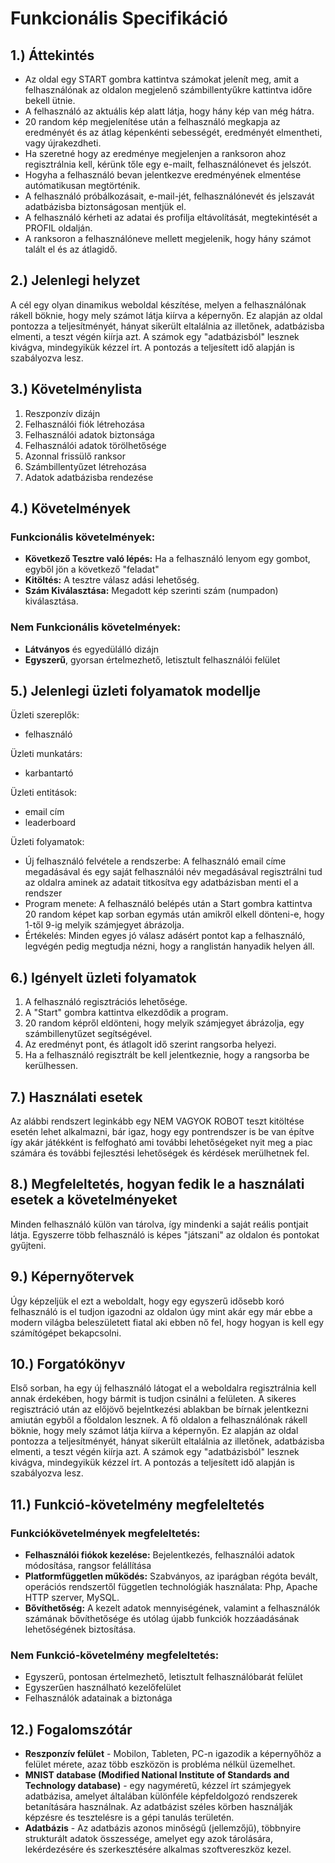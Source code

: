 # Funkcionális Specifikáció 
## 1.) Áttekintés
- Az oldal egy START gombra kattintva számokat jelenít meg, amit a felhasználónak az oldalon megjelenő számbillentyűkre kattintva időre bekell ütnie.
- A felhasználó az aktuális kép alatt látja, hogy hány kép van még hátra.
- 20 random kép megjelenítése után a felhasználó megkapja az eredményét és az átlag képenkénti sebességét, eredményét elmentheti, vagy újrakezdheti.
- Ha szeretné hogy az eredménye megjelenjen a ranksoron ahoz regisztrálnia kell, kérünk tőle egy e-mailt, felhasználónevet és jelszót.
- Hogyha a felhasználó bevan jelentkezve eredményének elmentése autómatikusan megtörténik.
- A felhasználó próbálkozásait, e-mail-jét, felhasználónevét és jelszavát adatbázisba biztonságosan mentjük el.
- A felhasználó kérheti az adatai és profilja eltávolítását, megtekintését a PROFIL oldalján.
- A ranksoron a felhasználóneve mellett megjelenik, hogy hány számot talált el és az átlagidő. 
## 2.) Jelenlegi helyzet
A cél egy olyan dinamikus weboldal készítése, melyen a felhasználónak rákell böknie, hogy mely számot látja kiírva a képernyőn. Ez alapján az oldal pontozza a teljesítményét, hányat sikerült eltalálnia az illetőnek, adatbázisba elmenti, a teszt végén kiírja azt. A számok egy "adatbázisból" lesznek kivágva, mindegyikük kézzel írt. A pontozás a teljesített idő alapján is szabályozva lesz.
## 3.) Követelménylista
  1. Reszponzív dizájn
  2. Felhasználói fiók létrehozása
  3. Felhasználói adatok biztonsága
  4. Felhasználói adatok törölhetősége
  5. Azonnal frissülő ranksor
  6. Számbillentyűzet létrehozása
  7. Adatok adatbázisba rendezése
## 4.) Követelmények

### Funkcionális követelmények:
- **Következő Tesztre való lépés:** Ha a felhasználó lenyom egy gombot, egyből jön a következő "feladat"
- **Kitöltés:** A tesztre válasz adási lehetőség.
- **Szám Kiválasztása:** Megadott kép szerinti szám (numpadon) kiválasztása.
### Nem Funkcionális követelmények:
- **Látványos** és egyedülálló dizájn
- **Egyszerű**, gyorsan értelmezhető, letisztult felhasználói felület

## 5.) Jelenlegi üzleti folyamatok modellje
Üzleti szereplők: 	
-	felhasználó

Üzleti munkatárs: 	
-	karbantartó

Üzleti entitások: 		
-	email cím
-	leaderboard

Üzleti folyamatok: 	
-	Új felhasználó felvétele a rendszerbe: A felhasználó email címe megadásával és egy saját felhasználói név megadásával regisztrálni tud az oldalra aminek az adatait titkosítva egy adatbázisban menti el a rendszer
-	Program menete: A felhasználó belépés után a Start gombra kattintva 20 random képet kap sorban egymás után amikről elkell dönteni-e, hogy 1-től 9-ig melyik számjegyet ábrázolja.
-	Értékelés: Minden egyes jó válasz adásért pontot kap a felhasználó, legvégén pedig megtudja nézni, hogy a ranglistán hanyadik helyen áll.

## 6.) Igényelt üzleti folyamatok
1. A felhasználó regisztrációs lehetősége.
2. A "Start" gombra kattintva elkezdődik a program.
3. 20 random képről eldönteni, hogy melyik számjegyet ábrázolja, egy számbillenytűzet segítségével.
4. Az eredményt pont, és átlagolt idő szerint rangsorba helyezi.
5. Ha a felhasználó regisztrált be kell jelentkeznie, hogy a rangsorba be kerülhessen. 

## 7.) Használati esetek
Az alábbi rendszert leginkább egy NEM VAGYOK ROBOT teszt kitöltése esetén lehet alkalmazni, bár igaz, hogy egy pontrendszer is be van építve így akár játékként is felfogható ami további lehetőségeket nyit meg a piac számára és további fejlesztési lehetőségek és kérdések merülhetnek fel.
## 8.) Megfeleltetés, hogyan fedik le a használati esetek a követelményeket
Minden felhasználó külön van tárolva, így mindenki a saját reális pontjait látja. Egyszerre több felhasználó is képes "játszani" az oldalon és pontokat gyűjteni.
## 9.) Képernyőtervek
Úgy képzeljük el ezt a weboldalt, hogy egy egyszerű idősebb koró felhasználó is el tudjon igazodni az oldalon úgy mint akár egy már ebbe a modern világba beleszületett fiatal aki ebben nő fel, hogy hogyan is kell egy számítógépet bekapcsolni.
## 10.) Forgatókönyv
Első sorban, ha egy új felhasználó látogat el a weboldalra regisztrálnia kell annak érdekében, hogy bármit is tudjon csinálni a felületen. A sikeres regisztráció után az előjövő bejelntkezési ablakban be bírnak jelentkezni amiután egyből a főoldalon lesznek. A fő oldalon a felhasználónak rákell böknie, hogy mely számot látja kiírva a képernyőn. Ez alapján az oldal pontozza a teljesítményét, hányat sikerült eltalálnia az illetőnek, adatbázisba elmenti, a teszt végén kiírja azt. A számok egy "adatbázisból" lesznek kivágva, mindegyikük kézzel írt. A pontozás a teljesített idő alapján is szabályozva lesz.
## 11.) Funkció-követelmény megfeleltetés
### Funkciókövetelmények megfeleltetés:
- **Felhasználói fiókok kezelése:** Bejelentkezés, felhasználói adatok módosítása, rangsor felállítása
- **Platformfüggetlen működés:** Szabványos, az iparágban régóta bevált, operációs rendszertől független technológiák használata: Php, Apache HTTP szerver, MySQL.
- **Bővíthetőség:** A kezelt adatok mennyiségének, valamint a felhasználók számának bővíthetősége és utólag újabb funkciók hozzáadásának lehetőségének biztosítása.

### Nem Funkció-követelmény megfeleltetés:
- Egyszerű, pontosan értelmezhető, letisztult felhasználóbarát felület
- Egyszerűen használható kezelőfelület
- Felhasználók adatainak a biztonága
## 12.) Fogalomszótár
- **Reszponzív felület** - Mobilon, Tableten, PC-n igazodik a
képernyőhöz a felület mérete, azaz több eszközön is probléma nélkül
üzemelhet.
- **MNIST database (Modified National Institute of Standards and Technology database)** - egy nagyméretű, kézzel írt számjegyek adatbázisa, amelyet általában különféle képfeldolgozó rendszerek betanítására használnak. Az adatbázist széles körben használják képzésre és tesztelésre is a gépi tanulás területén.
- **Adatbázis** - Az adatbázis azonos minőségű (jellemzőjű), többnyire strukturált adatok összessége, amelyet egy azok tárolására, lekérdezésére és szerkesztésére alkalmas szoftvereszköz kezel.

